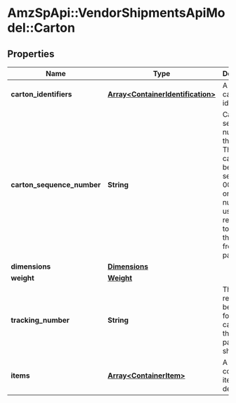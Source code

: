 # AmzSpApi::VendorShipmentsApiModel::Carton

## Properties
Name | Type | Description | Notes
------------ | ------------- | ------------- | -------------
**carton_identifiers** | [**Array&lt;ContainerIdentification&gt;**](ContainerIdentification.md) | A list of carton identifiers. | [optional] 
**carton_sequence_number** | **String** | Carton sequence number for the carton. The first carton will be 001, the second 002, and so on. This number is used as a reference to refer to this carton from the pallet level. | 
**dimensions** | [**Dimensions**](Dimensions.md) |  | [optional] 
**weight** | [**Weight**](Weight.md) |  | [optional] 
**tracking_number** | **String** | This is required to be provided for every carton in the small parcel shipments. | [optional] 
**items** | [**Array&lt;ContainerItem&gt;**](ContainerItem.md) | A list of container item details. | 

